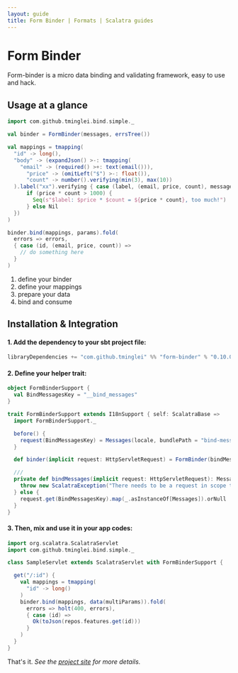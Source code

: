 ```yaml
---
layout: guide
title: Form Binder | Formats | Scalatra guides
---
```


<div class="page-header">
  <h1>Form Binder</h1>
</div>


Form-binder is a micro data binding and validating framework, easy to use and hack.

## Usage at a glance

```scala
import com.github.tminglei.bind.simple._

val binder = FormBinder(messages, errsTree())

val mappings = tmapping(
  "id" -> long(),
  "body" -> (expandJson() >-: tmapping(
    "email" -> (required() >+: text(email())),
	  "price" -> (omitLeft("$") >-: float()),
	  "count" -> number().verifying(min(3), max(10))
  ).label("xx").verifying { case (label, (email, price, count), messages) =>
	  if (price * count > 1000) {
	    Seq(s"$label: $price * $count = ${price * count}, too much!")
	  } else Nil
  })
)

binder.bind(mappings, params).fold(
  errors => errors,
  { case (id, (email, price, count)) => 
    // do something here
  }
)

```

1) define your binder
2) define your mappings
3) prepare your data
4) bind and consume


## Installation & Integration

#### 1. Add the dependency to your sbt project file:

```scala
libraryDependencies += "com.github.tminglei" %% "form-binder" % "0.10.0"
```

#### 2. Define your helper trait:

```scala
object FormBinderSupport {
  val BindMessagesKey = "__bind_messages"
}

trait FormBinderSupport extends I18nSupport { self: ScalatraBase =>
  import FormBinderSupport._

  before() {
    request(BindMessagesKey) = Messages(locale, bundlePath = "bind-messages")
  }

  def binder(implicit request: HttpServletRequest) = FormBinder(bindMessages.get, errsTree())

  ///
  private def bindMessages(implicit request: HttpServletRequest): Messages = if (request == null) {
    throw new ScalatraException("There needs to be a request in scope to call bindMessages")
  } else {
    request.get(BindMessagesKey).map(_.asInstanceOf[Messages]).orNull
  }
}
```

#### 3. Then, mix and use it in your app codes:

```scala
import org.scalatra.ScalatraServlet
import com.github.tminglei.bind.simple._

class SampleServlet extends ScalatraServlet with FormBinderSupport {

  get("/:id") {
    val mappings = tmapping(
      "id" -> long()
    )
    binder.bind(mappings, data(multiParams)).fold(
      errors => holt(400, errors),
      { case (id) =>
        Ok(toJson(repos.features.get(id)))
      }
    )
  }
}
```

That's it. _See the [project site](https://github.com/tminglei/form-binder) for more details._
